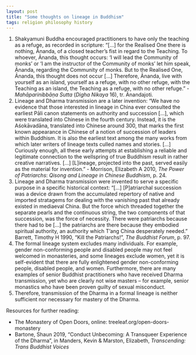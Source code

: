 ```yaml
---
layout: post
title: "Some thoughts on lineage in Buddhism"
tags: religion philosophy history
---
```

1. Shakyamuni Buddha encouraged practitioners to have only the teaching as a refuge, as recorded in scripture: “[…] for the Realised One there is nothing, Ānanda, of a closed teacher’s fist in regard to the Teaching. To whoever, Ānanda, this thought occurs: ‘I will lead the Community of monks’ or ‘I am the instructor of the Community of monks’ let him speak, Ānanda, regarding the Community of monks. But to the Realised One, Ānanda, this thought does not occur […] Therefore, Ānanda, live with yourself as an island, yourself as a refuge, with no other refuge, with the Teaching as an island, the Teaching as a refuge, with no other refuge.” - *Mahāparinibbāṇa Sutta* (*Digha Nikaya* 16), tr. Ānandajoti.
2. Lineage and Dharma transmission are a later invention: “We have no evidence that those interested in lineage in China ever consulted the earliest Pāli canon statements on authority and succession [...], which were translated into Chinese in the fourth century. Instead, it is the Aśokāvadāna, translated into Chinese around 300, that marks the first known appearance in Chinese of a notion of succession of leaders within Buddhism. It is also the earliest text among the many works from which later writers of lineage texts culled names and stories. [...] Curiously enough, all these early attempts at establishing a reliable and legitimate connection to the wellspring of true Buddhism result in rather creative narratives. [...] [L]ineage, projected into the past, served easily as the material for invention.” - Morrison, Elizabeth A 2010, *The Power of Patriarchs*: *Qisong and Lineage in Chinese Buddhism*, p. 24.
3. Lineage and Dharma transmission were invented to serve a specific purpose in a specific historical context: “[…] [P]atriarchal succession was a device drawn from the accumulated repertory of native and imported stratagems for dealing with the vanishing past that already existed in mediaeval China. But the force which threaded together the separate pearls and the continuous string, the two components of that succession, was the force of necessity. There were patriarchs because there had to be [...] the patriarchs are there because they embodied spiritual authority, an authority which T’ang China desperately needed.” Barrett, Timothy H 1990, “Kill the Patriarchs!”, *The Buddhist Forum*, p. 97.
4. The formal lineage system excludes many individuals. For example, gender non-conforming people and disabled people may not feel welcomed in monasteries, and some lineages exclude women, yet it is self-evident that there are fully enlightened gender non-conforming people, disabled people, and women. Furthermore, there are many examples of senior Buddhist practitioners who have received Dharma transmission, yet who are clearly not wise masters – for example, senior monastics who have been proven guilty of sexual misconduct.
5. Therefore, transmission of the Dharma in a formal lineage is neither sufficient nor necessary for mastery of the Dharma.

Resources for further reading:
- The Monastery of Open Doors, online: treeleaf.org/open-doors-monastery
- Bartone, Shaun 2019, “Conduct Unbecoming: A Transqueer Experience of the Dharma”, in Manders, Kevin & Marston, Elizabeth, *Transcending: Trans Buddhist Voices*
